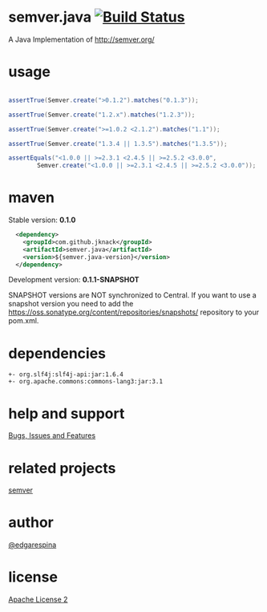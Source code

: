 semver.java [![Build Status](https://travis-ci.org/jknack/semver.java.png?branch=master)](https://travis-ci.org/jknack/semver.java)
===========

A Java Implementation of http://semver.org/

usage
======

```java

assertTrue(Semver.create(">0.1.2").matches("0.1.3"));

assertTrue(Semver.create("1.2.x").matches("1.2.3"));

assertTrue(Semver.create(">=1.0.2 <2.1.2").matches("1.1"));

assertTrue(Semver.create("1.3.4 || 1.3.5").matches("1.3.5"));

assertEquals("<1.0.0 || >=2.3.1 <2.4.5 || >=2.5.2 <3.0.0",
        Semver.create("<1.0.0 || >=2.3.1 <2.4.5 || >=2.5.2 <3.0.0"));
```

maven
======
Stable version: **0.1.0**


```xml
  <dependency>
    <groupId>com.github.jknack</groupId>
    <artifactId>semver.java</artifactId>
    <version>${semver.java-version}</version>
  </dependency>
```
 
Development version: **0.1.1-SNAPSHOT**

SNAPSHOT versions are NOT synchronized to Central. If you want to use a snapshot version you need to add the https://oss.sonatype.org/content/repositories/snapshots/ repository to your pom.xml.

dependencies
======

```
+- org.slf4j:slf4j-api:jar:1.6.4
+- org.apache.commons:commons-lang3:jar:3.1
```

help and support
======
 [Bugs, Issues and Features](https://github.com/jknack/semver/issues)

related projects
======
 [semver](http://semver.org/)

author
======
 [@edgarespina](https://twitter.com/edgarespina)

license
======
[Apache License 2](http://www.apache.org/licenses/LICENSE-2.0.html)

